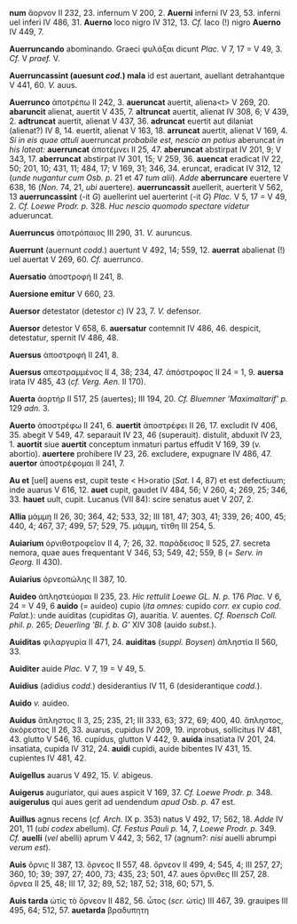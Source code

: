 **num** ἄορνον II 232, 23. infernum V 200, 2. **Auerni** inferni IV 23,
53. inferni uel inferi IV 486, 31. **Auerno** loco nigro IV 312, 13.
*Cf.* laco (!) nigro **Auerno** IV 449, 7.

**Auerruncando** abominando. Graeci φυλάξαι dicunt *Plac.* V 7, 17 = V
49, 3. *Cf.* V *praef.* V.

**Auerruncassint (auesunt *cod.*) mala** id est auertant, auellant
detrahantque V 441, 60. *V.* auus.

**Auerrunco** ἀποτρέπω II 242, 3. **aueruncat** auertit, aliena\<t\> V
269, 20. **abaruncit** alienat, auertit V 435, 7. **altruncat** auertit,
alienat IV 308, 6; V 439, 2. **adtruncat** auertit, alienat V 437, 36.
**adruncat** euertit aut dilaniat (alienat?) IV 8, 14. euertit, alienat
V 163, 18. **arruncat** auertit, alienat V 169, 4. *Si in eis quae
attuli* auerruncat *probabile est, nescio an potius* aberuncat *in his
lateat:* **auerruncat** ἀποτέμνει II 25, 47. **aberuncat** abstirpat IV
201, 9; V 343, 17. **aberruncat** abstirpat IV 301, 15; V 259, 36.
**auencat** eradicat IV 22, 50; 201, 10; 431, 11; 484, 17; V 169, 31;
346, 34. eruncat, eradicat IV 312, 12 (*unde nugantur cum Osb. p.* 21 et
47 *tum alii*). *Adde* **aberruncare** euertere V 638, 16 (*Non.* 74,
21, *ubi* auertere). **auerruncassit** auellerit, auerterit V 562, 13
**auerruncassint** (-it *G*) auellerint uel auerterint (-it *G*) *Plac.*
V 5, 17 = V 49, 2. *Cf. Loewe Prodr. p.* 328. *Huc nescio quomodo
spectare videtur* adueruncat.

**Auerruncus** ἀποτρόπαιος III 290, 31. *V.* auruncus.

**Auerrunt** (auernunt *codd.*) auertunt V 492, 14; 559, 12. **auerrat**
abalienat (!) uel auertat V 269, 60. *Cf.* auerrunco.

**Auersatio** ἀποστροφή II 241, 8.

**Auersione emitur** V 660, 23.

**Auersor** detestator (detestor *c*) IV 23, 7. *V.* defensor.

**Auersor** detestor V 658, 6. **auersatur** contemnit IV 486, 46.
despicit, detestatur, spernit IV 486, 48.

**Auersus** ἀποστροφή II 241, 8.

**Auersus** απεστραμμένος II 4, 38; 234, 47. ἀπόστροφος II 24 = 1, 9.
**auersa** irata IV 485, 43 (*cf. Verg. Aen.* II 170).

**Auerta** ἀορτήρ II 517, 25 (auertes); III 194, 20. *Cf. Bluemner
'Maximaltarif' p.* 129 *adn.* 3.

**Auerto** ἀποστρέφω II 241, 6. **auertit** ἀποστρέφει II 26, 17.
excludit IV 406, 35. abegit V 549, 47. separauit IV 23, 46 (superauit).
distulit, abduxit IV 23, 1. **auortit** siue **auertit** conceptum
inmaturi partus effudit V 169, 39 (*v.* abortio). **auertere** prohibere
IV 23, 26. excludere, expugnare IV 486, 47. **auertor** ἀποστρέφομαι II
241, 7.

**Au et** [uel] auens est, cupit teste \< H\>oratio (*Sat.* I 4, 87)
et est defectiuum; inde auarus V 616, 12. **auet** cupit, gaudet IV 484,
56; V 260, 4; 269, 25; 346, 33. **hauet** uult, cupit. Lucanus (VII 84):
scire senatus auet V 207, 2.

**Allia** μάμμη II 26, 30; 364, 42; 533, 32; III 181, 47; 303, 41; 339,
26; 400, 45; 440, 4; 467, 37; 499, 57; 529, 75. μάμμη, τίτθη III 254, 5.

**Auiarium** ὀρνιθοτροφεῖον II 4, 7; 26, 32. παράδεισος II 525, 27.
secreta nemora, quae aues frequentant V 346, 53; 549, 42; 559, 8 (=
*Serv. in Georg.* II 430).

**Auiarius** ὀρνεοπώλης II 387, 10.

**Auideo** ἀπληστεύομαι II 235, 23. *Hic rettulit Loewe GL. N. p.* 176
*Plac.* V 6, 24 = V 49, 6 **auido** (= auideo) cupio (*ita omnes:*
cupido *corr. ex* cupio *cod. Palat.*): unde auiditas (cupiditas *G*),
auaritia. *V.* auentes. *Cf. Roensch Coll. phil. p.* 265; *Deuerling
'Bl. f. b. G'* XIV 308 (auido *subst.*).

**Auiditas** φιλαργυρία II 471, 24. **auiditas** (*suppl. Boysen*)
ἀπληστία II 560, 33.

**Auiditer** auide *Plac.* V 7, 19 = V 49, 5.

**Auidius** (adidius *codd.*) desiderantius IV 11, 6 (desiderantique
*codd.*).

**Auido** *v.* auideo.

**Auidus** ἄπληστος II 3, 25; 235, 21; III 333, 63; 372, 69; 400, 40.
ἄπληστος, ἀκόρεστος II 26, 33. auarus, cupidus IV 209, 19. inprobus,
sollicitus IV 481, 43. glutto V 546, 16. cupidus, glutton V 442, 9.
**auida** insatiata IV 201, 24. insatiata, cupida IV 312, 24. **auidi**
cupidi, auide bibentes IV 431, 15. cupientes IV 481, 42.

**Auigellus** auarus V 492, 15. *V.* abigeus.

**Auigerus** auguriator, qui aues aspicit V 169, 37. *Cf. Loewe Prodr.
p.* 348. **auigerulus** qui aues gerit ad uendendum *apud Osb. p.* 47
est.

**Auillus** agnus recens (*cf. Arch.* IX p. 353) natus V 492, 17; 562,
18. *Adde* IV 201, 11 (*ubi codex* abellum). *Cf. Festus Pauli p.* 14,
7, *Loewe Prodr. p.* 349. *Cf.* **auelli** (*vel* abelli) aprum V 442,
3; 562, 17 (agnum?: *nisi* auelli abrumpi *verum est*).

**Auis** ὄρνις II 387, 13. ὄρνεος II 557, 48. ὄρνεον II 499, 4; 545, 4;
III 257, 27; 360, 10; 39; 397, 27; 400, 73; 435, 23; 501, 47. aues
ὄρνιθες III 257, 28. ὄρνεα II 25, 48; III 17, 32; 89, 52; 187, 52; 318,
60; 571, 5.

**Auis tarda** ὠτὶς τὸ ὄρνεον II 482, 56. ὦτος (*scr.* ὠτίς) III 467,
39. grauipes III 495, 64; 512, 57. **auetarda** βραδυπητη
